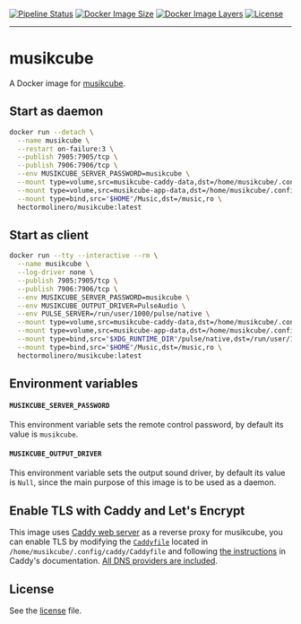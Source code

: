 [![Pipeline Status](https://gitlab.com/hectorm/docker-musikcube/badges/master/pipeline.svg)](https://gitlab.com/hectorm/docker-musikcube/pipelines)
[![Docker Image Size](https://img.shields.io/microbadger/image-size/hectormolinero/musikcube/latest.svg)](https://hub.docker.com/r/hectormolinero/musikcube/)
[![Docker Image Layers](https://img.shields.io/microbadger/layers/hectormolinero/musikcube/latest.svg)](https://hub.docker.com/r/hectormolinero/musikcube/)
[![License](https://img.shields.io/github/license/hectorm/docker-musikcube.svg)](LICENSE.md)

***

# musikcube
A Docker image for [musikcube](https://github.com/clangen/musikcube).

## Start as daemon
```sh
docker run --detach \
  --name musikcube \
  --restart on-failure:3 \
  --publish 7905:7905/tcp \
  --publish 7906:7906/tcp \
  --env MUSIKCUBE_SERVER_PASSWORD=musikcube \
  --mount type=volume,src=musikcube-caddy-data,dst=/home/musikcube/.config/caddy \
  --mount type=volume,src=musikcube-app-data,dst=/home/musikcube/.config/musikcube \
  --mount type=bind,src="$HOME"/Music,dst=/music,ro \
  hectormolinero/musikcube:latest
```

## Start as client
```sh
docker run --tty --interactive --rm \
  --name musikcube \
  --log-driver none \
  --publish 7905:7905/tcp \
  --publish 7906:7906/tcp \
  --env MUSIKCUBE_SERVER_PASSWORD=musikcube \
  --env MUSIKCUBE_OUTPUT_DRIVER=PulseAudio \
  --env PULSE_SERVER=/run/user/1000/pulse/native \
  --mount type=volume,src=musikcube-caddy-data,dst=/home/musikcube/.config/caddy \
  --mount type=volume,src=musikcube-app-data,dst=/home/musikcube/.config/musikcube \
  --mount type=bind,src="$XDG_RUNTIME_DIR"/pulse/native,dst=/run/user/1000/pulse/native,ro \
  --mount type=bind,src="$HOME"/Music,dst=/music,ro \
  hectormolinero/musikcube:latest
```

## Environment variables
#### `MUSIKCUBE_SERVER_PASSWORD`
This environment variable sets the remote control password, by default its value is `musikcube`.

#### `MUSIKCUBE_OUTPUT_DRIVER`
This environment variable sets the output sound driver, by default its value is `Null`, since the main purpose of this image is to be used as a daemon.

## Enable TLS with Caddy and Let's Encrypt
This image uses [Caddy web server](https://caddyserver.com/) as a reverse proxy for musikcube, you can enable TLS by modifying the
[`Caddyfile`](https://caddyserver.com/docs/caddyfile) located in `/home/musikcube/.config/caddy/Caddyfile` and following
[the instructions](https://caddyserver.com/docs/tls) in Caddy's documentation.
[All DNS providers are included](https://github.com/hectorm/docker-caddy).

## License
See the [license](LICENSE.md) file.
